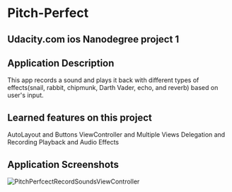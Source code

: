 # Pitch-Perfect
## Udacity.com ios Nanodegree project 1

## Application Description
This app records a sound and plays it back with different types of effects(snail, rabbit, chipmunk, Darth Vader, echo, and reverb) based on user's input.

## Learned features on this project
AutoLayout and Buttons
ViewController and Multiple Views
Delegation and Recording
Playback and Audio Effects

## Application Screenshots
![PitchPerfcectRecordSoundsViewController](https://user-images.githubusercontent.com/25420198/111016831-0355ba80-837e-11eb-98f9-b06ead3828f0.png)

